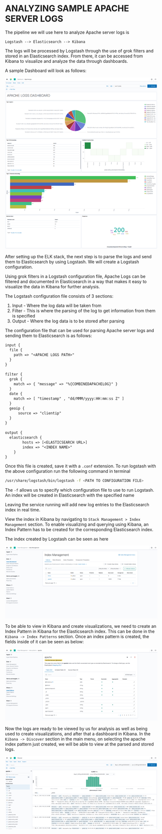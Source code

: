 # ANALYZING SAMPLE APACHE SERVER LOGS 

The pipeline we will use here to analyze Apache server logs is 
```
Logstash --> Elasticsearch --> Kibana
```

The logs will be processed by Logstash through the use of grok filters and stored in an Elasticsearch index. From there, it can be accessed from Kibana to visualize and analyze the data through dashboards.

A sample Dashboard will look as follows:

![Apache Dashboard](/screenshots/ELK/Apache%20Logs%20Dashboard.png)

After setting up the ELK stack, the next step is to parse the logs and send them to Elasticsearch by using Logstash. We will create a Logstash configuration.

Using grok filters in a Logstash configuration file, Apache Logs can be filtered and documented in Elasticsearch in a way that makes it easy to visualize the data in Kibana for further analysis.

The Logstash configuration file consists of 3 sections:
1. Input - Where the log data will be taken from
2. Filter - This is where the parsing of the log to get information from them is specified
3. Output - Where the log data is to be stored after parsing

The configuration file that can be used for parsing Apache server logs and sending them to Elasticsearch is as follows:

```config
input {
  file {
    path => "<APACHE LOGS PATH>"
  }
}

filter {
  grok {
    match => { "message" => "%{COMBINEDAPACHELOG}" }
  }
  date {
    match => [ "timestamp" , "dd/MMM/yyyy:HH:mm:ss Z" ]
  }
  geoip {
      source => "clientip"
  }
}

output {
  elasticsearch {
		hosts => [<ELASTICSEARCH URL>]
		index => "<INDEX NAME>"
	}
}
```

Once this file is created, save it with a `.conf` extension. To run logstash with the above configuration run the following command in terminal
```bash
/usr/share/logstash/bin/logstash -f <PATH TO CONFIGURATION FILE>
```

The `-f` allows us to specify which configuration file to use to run Logstash. An index will be created in Elasticsearch with the specified name

Leaving the service running will add new log entries to the Elasticsearch index in real time. 

View the index in Kibana by navigating to `Stack Management > Index Management` section. To enable visualizing and querying using Kibana, an Index Pattern has to be created for the corresponding Elasticsearch index. 

The index created by Logstash can be seen as here

![Index Management](/screenshots/ELK/Index%20Created%20by%20Logstash.png)

To be able to view in Kibana and create visualizations, we need to create an Index Pattern in Kibana for the Elasticsearch index. This can be done in the `Kibana -> Index Patterns` section. Once an index pattern is created, the fields inside of it can be seen as below:

![Index Pattern](/screenshots/ELK/Index%20created%20for%20Kibana.png)

Now the logs are ready to be viewed by us for analysis as well as being used to create visualizations, and after that a dashboard in Kibana. In the `Kibana -> Discover` section in the main menu, on selecting the apache index pattern just created, we will be able to view at the parsed and stored logs.

![Discover](/screenshots/ELK/Discover%20Apache.png) 
